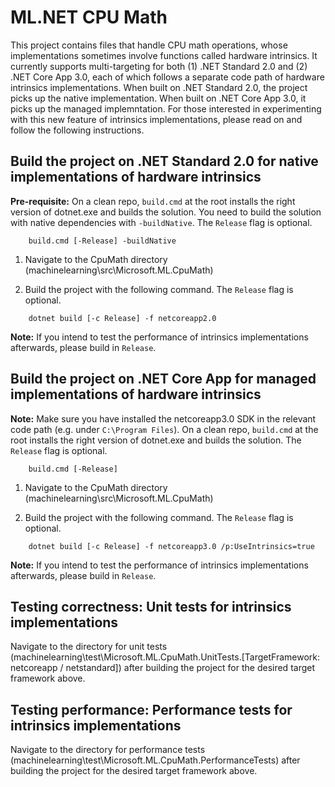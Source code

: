 ﻿# ML.NET CPU Math

This project contains files that handle CPU math operations, whose implementations sometimes involve functions called hardware intrinsics.  It currently supports multi-targeting for both (1) .NET Standard 2.0 and (2) .NET Core App 3.0, each of which follows a separate code path of hardware intrinsics implementations.  When built on .NET Standard 2.0, the project picks up the native implementation.  When built on .NET Core App 3.0, it picks up the managed implemntation.  For those interested in experimenting with this new feature of intrinsics implementations, please read on and follow the following instructions.

## Build the project on .NET Standard 2.0 for native implementations of hardware intrinsics
**Pre-requisite:** On a clean repo, `build.cmd` at the root installs the right version of dotnet.exe and builds the solution. You need to build the solution with native dependencies with `-buildNative`.  The `Release` flag is optional.
``` log
    build.cmd [-Release] -buildNative
```

1. Navigate to the CpuMath directory (machinelearning\src\Microsoft.ML.CpuMath)

2. Build the project with the following command.  The `Release` flag is optional.
``` log
	dotnet build [-c Release] -f netcoreapp2.0
```

**Note:** If you intend to test the performance of intrinsics implementations afterwards, please build in `Release`.

## Build the project on .NET Core App for managed implementations of hardware intrinsics
**Note:** Make sure you have installed the netcoreapp3.0 SDK in the relevant code path (e.g. under `C:\Program Files`).  On a clean repo, `build.cmd` at the root installs the right version of dotnet.exe and builds the solution.  The `Release` flag is optional.
``` log
    build.cmd [-Release]
```

1. Navigate to the CpuMath directory (machinelearning\src\Microsoft.ML.CpuMath)

2. Build the project with the following command.  The `Release` flag is optional.
``` log
	dotnet build [-c Release] -f netcoreapp3.0 /p:UseIntrinsics=true
```

**Note:** If you intend to test the performance of intrinsics implementations afterwards, please build in `Release`.

## Testing correctness: Unit tests for intrinsics implementations
Navigate to the directory for unit tests (machinelearning\test\Microsoft.ML.CpuMath.UnitTests.[TargetFramework: netcoreapp / netstandard]) after building the project for the desired target framework above.

## Testing performance: Performance tests for intrinsics implementations
Navigate to the directory for performance tests (machinelearning\test\Microsoft.ML.CpuMath.PerformanceTests) after building the project for the desired target framework above.